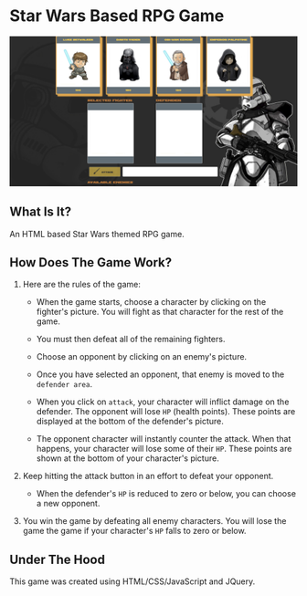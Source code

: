 # Star Wars Based RPG Game

![Star Wars](assets/images/github/StarWarsRPG.png)

## What Is It?
An HTML based Star Wars themed RPG game.

## How Does The Game Work?
1. Here are the rules of the game:
   * When the game starts, choose a character by clicking on the fighter's picture. You will fight as that character for the rest of the game.

   * You must then defeat all of the remaining fighters. 

   * Choose an opponent by clicking on an enemy's picture.

   * Once you have selected an opponent, that enemy is moved to the `defender area`.
   
   * When you click on `attack`, your character will inflict damage on the defender. The opponent will lose `HP` (health points). These points are displayed at the bottom of the defender's picture. 
     
    * The opponent character will instantly counter the attack. When that happens, your character will lose some of their `HP`. These points are shown at the bottom of your character's picture.

3. Keep hitting the attack button in an effort to defeat your opponent.

   * When the defender's `HP` is reduced to zero or below, you can choose a new opponent.

4. You win the game by defeating all enemy characters. You will lose the game the game if your character's `HP` falls to zero or below.

## Under The Hood
This game was created using HTML/CSS/JavaScript and JQuery. 
